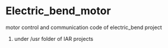 Electric_bend_motor
===================

motor control and communication code of electric_bend project

1. under /usr folder of IAR projects
